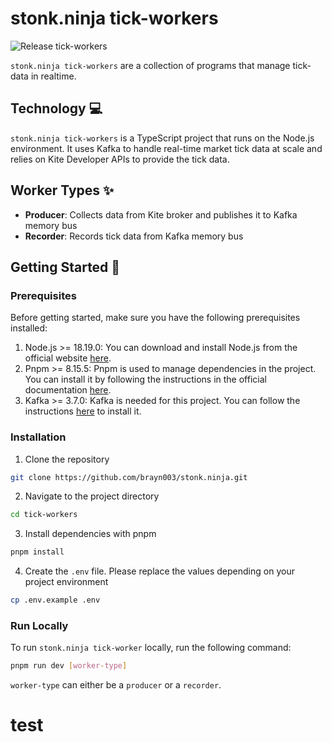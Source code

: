 # stonk.ninja tick-workers
![Release tick-workers](https://github.com/brayn003/stonk.ninja/actions/workflows/release-tick-workers.yaml/badge.svg)

`stonk.ninja tick-workers` are a collection of programs that manage tick-data in realtime.

## Technology 💻
`stonk.ninja tick-workers` is a TypeScript project that runs on the Node.js environment. It uses Kafka to handle real-time market tick data at scale and relies on Kite Developer APIs to provide the tick data.


## Worker Types ✨
- **Producer**: Collects data from Kite broker and publishes it to Kafka memory bus
- **Recorder**: Records tick data from Kafka memory bus


## Getting Started 🚀

### Prerequisites
Before getting started, make sure you have the following prerequisites installed:

1. Node.js >= 18.19.0: You can download and install Node.js from the official website [here](https://nodejs.org/en/download).
2. Pnpm >= 8.15.5: Pnpm is used to manage dependencies in the project. You can install it by following the instructions in the official documentation [here](https://pnpm.io/installation).
3. Kafka >= 3.7.0: Kafka is needed for this project. You can follow the instructions [here](https://kafka.apache.org/quickstart) to install it.

### Installation
1. Clone the repository
```bash
git clone https://github.com/brayn003/stonk.ninja.git
```
2. Navigate to the project directory
```bash
cd tick-workers
```
3. Install dependencies with pnpm
```bash
pnpm install
```
4. Create the `.env` file. Please replace the values depending on your project environment
```bash
cp .env.example .env
```

### Run Locally
To run `stonk.ninja tick-worker` locally, run the following command:
```bash
pnpm run dev [worker-type]
```
`worker-type` can either be a `producer` or a `recorder`.

# test
